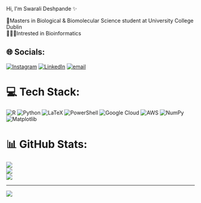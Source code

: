 Hi, I'm Swarali Deshpande ✨

🧬Masters in Biological & Biomolecular Science student at University College Dublin</br>
👩🏻‍💻Intrested in Bioinformatics</br>


## 🌐 Socials:
[![Instagram](https://img.shields.io/badge/Instagram-%23E4405F.svg?logo=Instagram&logoColor=white)](https://instagram.com/scienceswarali) [![LinkedIn](https://img.shields.io/badge/LinkedIn-%230077B5.svg?logo=linkedin&logoColor=white)](https://linkedin.com/in/swarali-deshpande) [![email](https://img.shields.io/badge/Email-D14836?logo=gmail&logoColor=white)](mailto:swarali.deshpande@ucdconnect.ie) 

# 💻 Tech Stack:
![R](https://img.shields.io/badge/r-%23276DC3.svg?style=for-the-badge&logo=r&logoColor=white) ![Python](https://img.shields.io/badge/python-3670A0?style=for-the-badge&logo=python&logoColor=ffdd54) ![LaTeX](https://img.shields.io/badge/latex-%23008080.svg?style=for-the-badge&logo=latex&logoColor=white) ![PowerShell](https://img.shields.io/badge/PowerShell-%235391FE.svg?style=for-the-badge&logo=powershell&logoColor=white) ![Google Cloud](https://img.shields.io/badge/GoogleCloud-%234285F4.svg?style=for-the-badge&logo=google-cloud&logoColor=white) ![AWS](https://img.shields.io/badge/AWS-%23FF9900.svg?style=for-the-badge&logo=amazon-aws&logoColor=white) ![NumPy](https://img.shields.io/badge/numpy-%23013243.svg?style=for-the-badge&logo=numpy&logoColor=white) ![Matplotlib](https://img.shields.io/badge/Matplotlib-%23ffffff.svg?style=for-the-badge&logo=Matplotlib&logoColor=black)
# 📊 GitHub Stats:
![](https://github-readme-stats.vercel.app/api?username=swaralid4&theme=rose&hide_border=false&include_all_commits=false&count_private=false)<br/>
![](https://nirzak-streak-stats.vercel.app/?user=swaralid4&theme=rose&hide_border=false)<br/>
![](https://github-readme-stats.vercel.app/api/top-langs/?username=swaralid4&theme=rose&hide_border=false&include_all_commits=false&count_private=false&layout=compact)

---
[![](https://visitcount.itsvg.in/api?id=swaralid4&icon=7&color=0)](https://visitcount.itsvg.in)

<!-- Proudly created with GPRM ( https://gprm.itsvg.in ) -->
